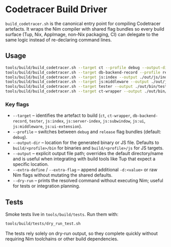 # Codetracer Build Driver

`build_codetracer.sh` is the canonical entry point for compiling Codetracer
artefacts. It wraps the Nim compiler with shared flag bundles so every build
surface (Tup, Nix, AppImage, non-Nix packaging, CI) can delegate to the same
logic instead of re-declaring command lines.

## Usage

```bash
tools/build/build_codetracer.sh --target ct --profile debug --output-dir ./out/bin
tools/build/build_codetracer.sh --target db-backend-record --profile release --extra-define builtWithNix --output-dir ./dist/bin
tools/build/build_codetracer.sh --target js:index --output ./out/js/index.js --dry-run
tools/build/build_codetracer.sh --target js:middleware --output ./out/js/middleware.js --extra-define ctInCentralExtensionContext
tools/build/build_codetracer.sh --target tester --output ./out/bin/tester --profile release --nimcache /tmp/ct-nim-cache/tester
tools/build/build_codetracer.sh --target ct-wrapper --output ./out/bin/ct
```

### Key flags

- `--target` – identifies the artefact to build (`ct`, `ct-wrapper`,
  `db-backend-record`, `tester`, `js:index`, `js:server-index`, `js:subwindow`,
  `js:ui`, `js:middleware`, `js:ui-extension`).
- `--profile` – switches between `debug` and `release` flag bundles
  (default: `debug`).
- `--output-dir` – location for the generated binary or JS file. Defaults to
  `build/<profile>/bin` for binaries and `build/<profile>/js` for JS targets.
- `--output` – explicit output file path; overrides the default directory/name
  and is useful when integrating with build tools like Tup that expect a
  specific location.
- `--extra-define` / `--extra-flag` – append additional `-d:<value>` or raw
  Nim flags without mutating the shared defaults.
- `--dry-run` – prints the resolved command without executing Nim; useful
  for tests or integration planning.

## Tests

Smoke tests live in `tools/build/tests`. Run them with:

```bash
tools/build/tests/dry_run_test.sh
```

The tests rely solely on dry-run output, so they complete quickly without
requiring Nim toolchains or other build dependencies.
